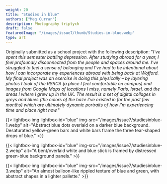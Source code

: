 ```yaml
---
weight: 20
title: "Studies in blue"
authors: ["Meg Curran"]
description: Photography triptych
draft: false
featuredImage: "/images/issue7/thumb/Studies-in-blue.webp"
type: art
---
```


Originally submitted as a school project with the following description: "*I’ve spent this semester battling depression. After studying abroad for a year, I feel profoundly disconnected from the people and spaces around me. I’ve struggled to feel a sense of belonging and I’ve had to be intentional about how I can incorporate my experiences abroad with being back at Wofford. My final project was an exercise in doing this physically – by layering photos I took of the RSRCA (a place I feel comfortable on campus) and images from Google Maps of locations I miss, namely Paris, Israel, and the areas I where I grew up in the UK. The result is a set of digital collages in greys and blues (the colors of the haze I’ve existed in for the past few months) which are ultimately dynamic portraits of how I’m experiencing time and place right now.*"

{{< lightbox-img lightbox-id="blue" img-src="/images/issue7/studiesinblue-1.webp" alt="Abstract blue dots overlaid on a darker blue background. Desaturated yellow-green bars and white bars frame the three tear-shaped drops of blue." >}}

{{< lightbox-img lightbox-id="blue" img-src="/images/issue7/studiesinblue-2.webp" alt="A bent/overlaid white and blue stick is framed by distressed green-blue background panels." >}}

{{< lightbox-img lightbox-id="blue" img-src="/images/issue7/studiesinblue-3.webp" alt="An almost balloon-like rippled texture of blue and green, with abstract shapes in a lighter pallette." >}}

